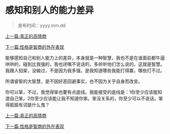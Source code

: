 # 感知和别人的能力差异

> 发布时间：yyyy.mm.dd

[上一篇:真正的高情商](/social/article98)  

[下一篇:性格是智商的外在表现](/social/article100)   

能够感知自己和别人能力上的差异，本身就是一种智慧，我也不是在谁面前都牛逼哄哄的，碰到比我强的，我也闭嘴不说话的，多听听他们怎么说的，这就是智慧。我跟人掐架，没输过，不是因为我多强，是我知道哪些我能打得赢，哪些打不过。   

所谓睿智的大智慧，是不因好恶回避事实，也不因为关乎自身而改变。   

你可以笨，不过，我觉得笨也要有点底线。我能接受的底线是：1你至少应该能知道自己笨。2你至少应该能让我不知道你笨。笨没关系的，你至少可以不说话。笨得振振有词是什么鬼？

[上一篇:真正的高情商](/social/article98)  

[下一篇:性格是智商的外在表现](/social/article100)   